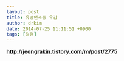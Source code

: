 ```yaml
---
layout: post
title: 유병언소동 유감
author: drkim
date: 2014-07-25 11:11:51 +0900
tags: [컬럼]
---
```

**http://jeongrakin.tistory.com/m/post/2775** 